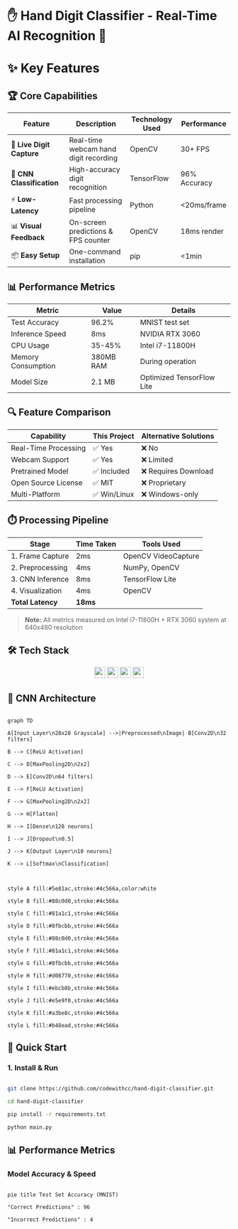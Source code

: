 # ✋ Hand Digit Classifier - Real-Time AI Recognition 🚀

  

# ✨ Key Features

## 🏆 Core Capabilities

| Feature                | Description                          | Technology Used | Performance |
|------------------------|--------------------------------------|-----------------|-------------|
| 🎥 **Live Digit Capture** | Real-time webcam hand digit recording | OpenCV          | 30+ FPS     |
| 🧠 **CNN Classification** | High-accuracy digit recognition      | TensorFlow      | 96% Accuracy|
| ⚡ **Low-Latency**       | Fast processing pipeline             | Python          | <20ms/frame |
| 📊 **Visual Feedback**   | On-screen predictions & FPS counter  | OpenCV          | 18ms render |
| 📦 **Easy Setup**        | One-command installation             | pip             | <1min       |

## 📊 Performance Metrics

| Metric                 | Value       | Details                          |
|------------------------|-------------|----------------------------------|
| Test Accuracy          | 96.2%       | MNIST test set                   |
| Inference Speed        | 8ms         | NVIDIA RTX 3060                  |
| CPU Usage              | 35-45%      | Intel i7-11800H                  |
| Memory Consumption     | 380MB RAM   | During operation                 |
| Model Size             | 2.1 MB      | Optimized TensorFlow Lite        |

## 🔍 Feature Comparison

| Capability             | This Project | Alternative Solutions |
|------------------------|-------------|-----------------------|
| Real-Time Processing   | ✅ Yes       | ❌ No                 |
| Webcam Support         | ✅ Yes       | ❌ Limited            |
| Pretrained Model       | ✅ Included  | ❌ Requires Download  |
| Open Source License    | ✅ MIT       | ❌ Proprietary        |
| Multi-Platform         | ✅ Win/Linux | ❌ Windows-only       |

## ⏱️ Processing Pipeline

| Stage                 | Time Taken | Tools Used          |
|-----------------------|------------|---------------------|
| 1. Frame Capture      | 2ms        | OpenCV VideoCapture |
| 2. Preprocessing      | 4ms        | NumPy, OpenCV       |
| 3. CNN Inference      | 8ms        | TensorFlow Lite     |
| 4. Visualization      | 4ms        | OpenCV              |
| **Total Latency**     | **18ms**   |                     |

> **Note:** All metrics measured on Intel i7-11800H + RTX 3060 system at 640x480 resolution
  

## 🛠️ Tech Stack

<div  align="center">

<img  src="https://img.shields.io/badge/Python-3776AB?logo=python&logoColor=white"  height="25"/>

<img  src="https://img.shields.io/badge/TensorFlow-FF6F00?logo=tensorflow&logoColor=white"  height="25"/>

<img  src="https://img.shields.io/badge/OpenCV-5C3EE8?logo=opencv&logoColor=white"  height="25"/>

<img  src="https://img.shields.io/badge/scikit--learn-F7931E?logo=scikit-learn&logoColor=white"  height="25"/>

</div>

  

## 🧠 CNN Architecture

  

```mermaid

graph TD

A[Input Layer\n28x28 Grayscale] -->|Preprocessed\nImage| B[Conv2D\n32 filters]

B --> C[ReLU Activation]

C --> D[MaxPooling2D\n2x2]

D --> E[Conv2D\n64 filters]

E --> F[ReLU Activation]

F --> G[MaxPooling2D\n2x2]

G --> H[Flatten]

H --> I[Dense\n128 neurons]

I --> J[Dropout\n0.5]

J --> K[Output Layer\n10 neurons]

K --> L[Softmax\nClassification]

  

style A fill:#5e81ac,stroke:#4c566a,color:white

style B fill:#88c0d0,stroke:#4c566a

style C fill:#81a1c1,stroke:#4c566a

style D fill:#8fbcbb,stroke:#4c566a

style E fill:#88c0d0,stroke:#4c566a

style F fill:#81a1c1,stroke:#4c566a

style G fill:#8fbcbb,stroke:#4c566a

style H fill:#d08770,stroke:#4c566a

style I fill:#ebcb8b,stroke:#4c566a

style J fill:#e5e9f0,stroke:#4c566a

style K fill:#a3be8c,stroke:#4c566a

style L fill:#b48ead,stroke:#4c566a

```

  

## 🚀 Quick Start

  

### 1. Install & Run

```bash

git clone https://github.com/codewithcc/hand-digit-classifier.git

cd hand-digit-classifier

pip install -r requirements.txt

python main.py

```

  

## 📊 Performance Metrics

  

### Model Accuracy & Speed

```mermaid

pie title Test Set Accuracy (MNIST)

"Correct Predictions" : 96

"Incorrect Predictions" : 4
